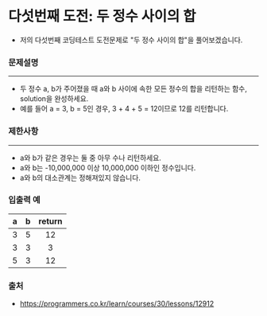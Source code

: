 다섯번째 도전: 두 정수 사이의 합
=====
- 저의 다섯번째 코딩테스트 도전문제로 "두 정수 사이의 합"을 풀어보겠습니다.

### 문제설명
---
* 두 정수 a, b가 주어졌을 때 a와 b 사이에 속한 모든 정수의 합을 리턴하는 함수, solution을 완성하세요.
* 예를 들어 a = 3, b = 5인 경우, 3 + 4 + 5 = 12이므로 12를 리턴합니다.

### 제한사항
---
* a와 b가 같은 경우는 둘 중 아무 수나 리턴하세요.
* a와 b는 -10,000,000 이상 10,000,000 이하인 정수입니다.
* a와 b의 대소관계는 정해져있지 않습니다.

### 입출력 예
|a|b|return|
|:---:|:---:|:---:|
|3|5|12|
|3|3|3|
|5|3|12|

### 출처
- https://programmers.co.kr/learn/courses/30/lessons/12912
